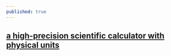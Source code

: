 ```yaml
---
published: true
---
```

## [a high-precision scientific calculator with physical units](https://insect.sh/)
